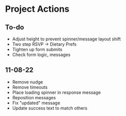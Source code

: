 # Project Actions

## To-do

-   Adjust height to prevent spinner/message layout shift
-   Two step RSVP -> Dietary Prefs
-   Tighten up form submits
-   Check form logic, messages

## 11-08-22

-   Remove nudge
-   Remove timeouts
-   Place loading spinner in response message
-   Reposition messages
-   Fix "updated" message
-   Update success text to match others
